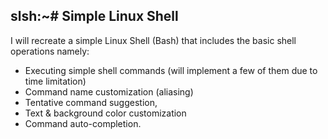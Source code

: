 ## slsh:~# Simple Linux Shell
I will recreate a simple Linux Shell (Bash) that includes the basic shell operations namely:
 
* Executing simple shell commands (will implement a few of them due to time limitation)
* Command name customization (aliasing)
* Tentative command suggestion, 
* Text & background color customization
* Command auto-completion.

